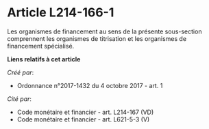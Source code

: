 # Article L214-166-1

Les organismes de financement au sens de la présente sous-section comprennent les organismes de titrisation et les organismes
de financement spécialisé.

**Liens relatifs à cet article**

_Créé par_:

  - Ordonnance n°2017-1432 du 4 octobre 2017 - art. 1

_Cité par_:

  - Code monétaire et financier - art. L214-167 (VD)
  - Code monétaire et financier - art. L621-5-3 (V)
